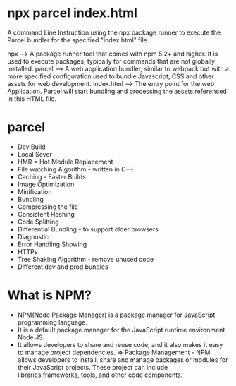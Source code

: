 # npx parcel index.html
A command Line Instruction using the npx package runner to execute the Parcel bundler for the specified "index.html" file.

npx --> A package runner tool that comes with npm 5.2+ and higher. It is used to execute packages, typically for commands that are not globally installed.
parcel --> A web application bundler, similar to webpack but with a more specified configuration.used to bundle Javascript, CSS and other assets for web development.
index.html --> The entry point for the web Application. Parcel will start bundling and processing the assets referenced in this HTML file.  

# parcel 
- Dev Build
- Local Sever
- HMR = Hot Module Replacement
- File watching Algorithm - written in C++.
- Caching - Faster Builds 
- Image Optimization
- Minification 
- Bundling 
- Compressing the file
- Consistent Hashing
- Code Splitting 
- Differential Bundling - to support older browsers
- Diagnostic 
- Error Handling Showing 
- HTTPs
- Tree Shaking Algorithm - remove unused code 
- Different dev and prod bundles
# What is NPM?
-   NPM(Node Package Manager) is a package manager for JavaScript programming language.
-   It is a default package manager for the JavaScript runtime environment Node JS.
-   It allows developers to share and reuse code, and it also makes it easy to manage  project dependencies.
    => Package Management - NPM allows developers to install, share and manage packages or modules for their JavaScript projects. These project can include libraries,frameworks, tools, and other code components.
